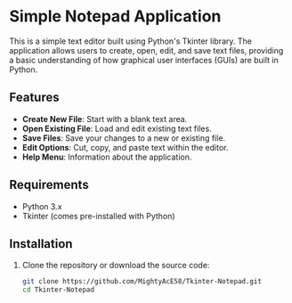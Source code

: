# Simple Notepad Application

This is a simple text editor built using Python's Tkinter library. The application allows users to create, open, edit, and save text files, providing a basic understanding of how graphical user interfaces (GUIs) are built in Python.

## Features

- **Create New File**: Start with a blank text area.
- **Open Existing File**: Load and edit existing text files.
- **Save Files**: Save your changes to a new or existing file.
- **Edit Options**: Cut, copy, and paste text within the editor.
- **Help Menu**: Information about the application.

## Requirements

- Python 3.x
- Tkinter (comes pre-installed with Python)

## Installation

1. Clone the repository or download the source code:

   ```bash
   git clone https://github.com/MightyAcE58/Tkinter-Notepad.git
   cd Tkinter-Notepad

